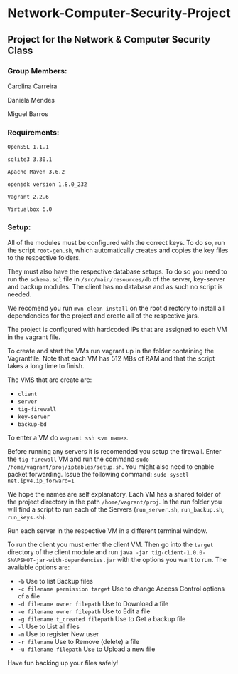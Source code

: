 # Network-Computer-Security-Project

## Project for the Network & Computer Security Class

### Group Members:

Carolina Carreira

Daniela Mendes

Miguel Barros

### Requirements:

`OpenSSL 1.1.1`

`sqlite3 3.30.1`

`Apache Maven 3.6.2`

`openjdk version 1.8.0_232`

`Vagrant 2.2.6`

`Virtualbox 6.0`

### Setup:

All of the modules must be configured with the correct keys. To do so, run the script `root-gen.sh`, which automatically creates and copies the key files to the respective folders. 

They must also have the respective database setups. To do so you need to run the `schema.sql` file in `/src/main/resources/db` of the server, key-server and backup modules. The client has no database and as such no script is needed.

We recomend you run `mvn clean install` on the root directory to install all dependencies for the project and create all of the respective jars. 

The project is configured with hardcoded IPs that are assigned to each VM in the vagrant file.

To create and start the VMs run vagrant up in the folder containing the Vagrantfile. Note that each VM has 512 MBs of RAM and that the script takes a long time to finish.


The VMS that are create are:
* `client`
* `server`
* `tig-firewall`
* `key-server`
* `backup-bd`

To enter a VM do `vagrant ssh <vm name>`.

Before running any servers it is recomended you setup the firewall. Enter the `tig-firewall` VM and run the command `sudo /home/vagrant/proj/iptables/setup.sh`. You might also need to enable packet forwarding. Issue the following command: `sudo sysctl net.ipv4.ip_forward=1`

We hope the names are self explanatory. Each VM has a shared folder of the project directory in the path `/home/vagrant/proj`. In the run folder you will find a script to run each of the Servers (`run_server.sh`, `run_backup.sh`, `run_keys.sh`). 

Run each server in the respective VM in a different terminal window.

To run the client you must enter the client VM. Then go into the `target` directory of the client module and run `java -jar tig-client-1.0.0-SNAPSHOT-jar-with-dependencies.jar` with the options you want to run. The avaliable options are:

*  `-b`                                 Use to list Backup files
*  `-c filename permission target`    Use to change Access Control options of a file
*  `-d filename owner filepath`       Use to Download a file
*  `-e filename owner filepath`       Use to Edit a file
*  `-g filename t_created filepath`   Use to Get a backup file
*  `-l`                                 Use to List all files
*  `-n`                                 Use to register New user
*  `-r filename`                      Use to Remove (delete) a file
*  `-u filename filepath`             Use to Upload a new file


Have fun backing up your files safely!
